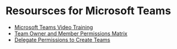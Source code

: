 # Resoursces for Microsoft Teams

* [Microsoft Teams Video Training](https://support.office.com/en-us/article/microsoft-teams-video-training-4f108e54-240b-4351-8084-b1089f0d21d7)
* [Team Owner and Member Permissions Matrix](https://docs.microsoft.com/en-us/microsoftteams/assign-roles-permissions)
* [Delegate Permissions to Create Teams](https://support.office.com/article/manage-who-can-create-office-365-groups-4c46c8cb-17d0-44b5-9776-005fced8e618)

